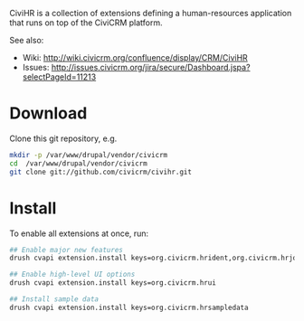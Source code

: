 CiviHR is a collection of extensions defining a human-resources application
that runs on top of the CiviCRM platform.

See also:
 * Wiki: http://wiki.civicrm.org/confluence/display/CRM/CiviHR
 * Issues: http://issues.civicrm.org/jira/secure/Dashboard.jspa?selectPageId=11213

# Download

Clone this git repository, e.g.

```bash
mkdir -p /var/www/drupal/vendor/civicrm
cd  /var/www/drupal/vendor/civicrm
git clone git://github.com/civicrm/civihr.git
```

# Install

To enable all extensions at once, run:

```bash
## Enable major new features
drush cvapi extension.install keys=org.civicrm.hrident,org.civicrm.hrjob,org.civicrm.hrmed,org.civicrm.hrqual,org.civicrm.hrreport,org.civicrm.hrvisa,org.civicrm.hremerg,org.civicrm.hrcareer

## Enable high-level UI options
drush cvapi extension.install keys=org.civicrm.hrui

## Install sample data
drush cvapi extension.install keys=org.civicrm.hrsampledata
```
